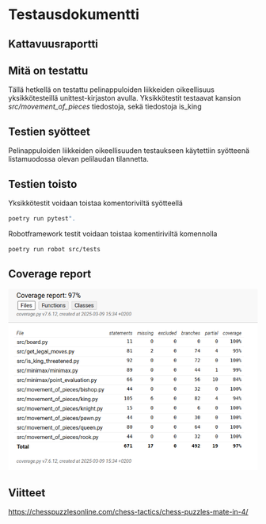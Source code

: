# Testausdokumentti

## Kattavuusraportti

## Mitä on testattu

Tällä hetkellä on testattu pelinappuloiden liikkeiden oikeellisuus yksikkötesteillä unittest-kirjaston avulla. Yksikkötestit testaavat kansion *src/movement_of_pieces* tiedostoja, sekä tiedostoja is_king

## Testien syötteet

Pelinappuloiden liikkeiden oikeellisuuden testaukseen käytettiin syötteenä listamuodossa olevan pelilaudan tilannetta.

## Testien toisto

Yksikkötestit voidaan toistaa komentoriviltä syötteellä 

```bash
poetry run pytest".
```
Robotframework testit voidaan toistaa komentiriviltä komennolla

```bash
poetry run robot src/tests
```

## Coverage report

![Coverage report](../images/coverage_report.png)

## Viitteet
https://chesspuzzlesonline.com/chess-tactics/chess-puzzles-mate-in-4/